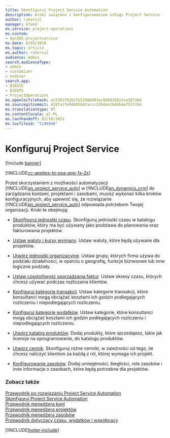 ```yaml
---
title: Skonfiguruj Project Service Automation
description: Kroki związane z konfigurowaniem usługi Project Service
author: ruhercul
manager: kfend
ms.service: project-operations
ms.custom:
- dyn365-projectservice
ms.date: 8/03/2018
ms.topic: article
ms.author: ruhercul
audience: Admin
search.audienceType:
- admin
- customizer
- enduser
search.app:
- D365CE
- D365PS
- ProjectOperations
ms.openlocfilehash: ec5381f91b1fe5198bd93ac8d6015b1fea38738d
ms.sourcegitcommit: 418fa1fe9d605b8faccc2d5dee1b04b4e753f194
ms.translationtype: HT
ms.contentlocale: pl-PL
ms.lasthandoff: 02/10/2021
ms.locfileid: "5146946"
---
```

# <a name="configure-project-service"></a>Konfiguruj Project Service

[!include [banner](../includes/psa-now-project-operations.md)]

[!INCLUDE[cc-applies-to-psa-app-1x-2x](../includes/cc-applies-to-psa-app-1x-2x.md)]

Przed skorzystaniem z możliwości automatyzacji [!INCLUDE[pn_project_service_auto](../includes/pn-project-service-auto.md)] w [!INCLUDE[pn_dynamics_crm](../includes/pn-dynamics-crm.md)] do zarządzania kontami, projektami i zasobami, musisz wykonać kilka kroków konfiguracyjnych, aby upewnić się, że rozwiązanie [!INCLUDE[pn_project_service_auto](../includes/pn-project-service-auto.md)] odpowiada potrzebom Twojej organizacji. Kroki te obejmują:  
  
-   [Skonfiguruj jednostki czasu](../psa/set-up-time-units.md). Skonfiguruj jednostki czasu w katalogu produktów, który ma być używany jako podstawa do planowania oraz fakturowania projektów.  
  
-   [Ustaw waluty i kursy wymiany](../psa/set-up-currencies-exchange-rates.md). Ustaw waluty, które będą używane dla projektów.  
  
-   [Utwórz jednostki organizacyjne](../psa/create-organizational-units.md). Ustaw grupy, których firma używa do podziału działalności, w oparciu o geografię, funkcje biznesowe lub inne logiczne podziały.  
  
-   [Ustaw częstotliwość sporządzania faktur](../psa/set-up-invoice-frequencies.md). Ustaw okresy czasu, których chcesz używać podczas rozliczania klientów.  
  
-   [Konfiguruj kategorie transakcji](../psa/configure-transaction-categories.md). Ustaw kategorie transakcji, które konsultanci mogą obciążać kosztami ich godzin podlegających rozliczeniu i niepodlegających rozliczeniu.  
  
-   [Konfiguruj kategorie wydatków](../psa/configure-expense-categories.md). Ustaw kategorie, które konsultanci mogą obciążać kosztami ich godzin podlegających rozliczeniu i niepodlegających rozliczeniu.  
  
-   [Utwórz katalog produktów](../psa/create-product-catalog-items.md). Dodaj produkty, które sprzedajesz, takie jak licencje na oprogramowanie, do katalogu produktów.  
  
-   [Utwórz cennik](../psa/create-price-list.md). Skonfiguruj różne cenniki, w zależności od tego, ile chcesz naliczyć klientom za każdą z ról, której wymaga ich projekt.  
  
-   [Konfigurowanie zasobów](../psa/set-up-resources.md). Dodaj umiejętności, biegłości, role zasobów i inne informacje o zasobach, które będą potrzebne dla projektów.  
  
### <a name="see-also"></a>Zobacz także  
 [Przewodnik po rozwiązaniu Project Service Automation](../psa/overview.md)   
 [Skonfiguruj Project Service Automation](../psa/configure.md)   
 [Przewodnik menedżera kont](../psa/account-manager-guide.md)   
 [Przewodnik menedżera projektów](../psa/project-manager-guide.md)   
 [Przewodnik menedżera zasobów](../psa/resource-manager-guide.md)   
 [Przewodnik dotyczący czasu, wydatków i współpracy](../psa/time-expense-collaboration-guide.md)


[!INCLUDE[footer-include](../includes/footer-banner.md)]
